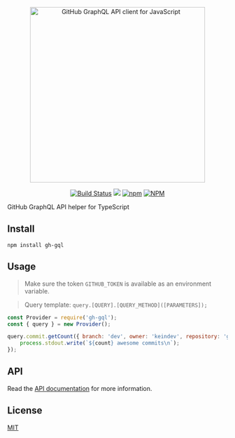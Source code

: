 <p align="center"><img width="400" src="https://cdn.jsdelivr.net/gh/keindev/gh-gql/media/logo.svg" alt="GitHub GraphQL API client for JavaScript"></p>

<p align="center">
    <a href="https://travis-ci.com/keindev/gh-gql"><img src="https://travis-ci.com/keindev/gh-gql.svg?branch=master" alt="Build Status"></a>
    <a href="https://codecov.io/gh/keindev/gh-gql"><img src="https://codecov.io/gh/keindev/gh-gql/branch/master/graph/badge.svg" /></a>
    <a href="https://www.npmjs.com/package/gh-gql"><img alt="npm" src="https://img.shields.io/npm/v/gh-gql.svg"></a>
    <a href="https://www.npmjs.com/package/gh-gql"><img alt="NPM" src="https://img.shields.io/npm/l/gh-gql.svg"></a>
</p>

GitHub GraphQL API helper for TypeScript

## Install

```console
npm install gh-gql
```

## Usage

> Make sure the token `GITHUB_TOKEN` is available as an environment variable.

> Query template: `query.[QUERY].[QUERY_METHOD]([PARAMETERS]);`

```JavaScript
const Provider = require('gh-gql');
const { query } = new Provider();

query.commit.getCount({ branch: 'dev', owner: 'keindev', repository: 'gh-gql' }).then(count => {
    process.stdout.write(`${count} awesome commits\n`);
});
```

## API

Read the [API documentation](https://github.com/keindev/gh-gql/blob/master/docs/api/index.md) for more information.

## License

[MIT](LICENSE)
